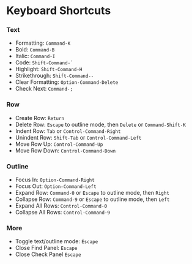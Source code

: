 # Keyboard Shortcuts

### Text

* Formatting: `Command-K`
* Bold: `Command-B`
* Italic: `Command-I`
* Code: `` Shift-Command-` ``
* Highlight: `Shift-Command-H`
* Strikethrough: `Shift-Command--`
* Clear Formatting: `Option-Command-Delete`
* Check Next: `Command-;`

### Row

* Create Row: `Return`
* Delete Row: `Escape` to outline mode, then `Delete` or `Command-Shift-K`
* Indent Row: `Tab` or `Control-Command-Right`
* Unindent Row: `Shift-Tab` or `Control-Command-Left`
* Move Row Up: `Control-Command-Up`
* Move Row Down: `Control-Command-Down`

### Outline

* Focus In: `Option-Command-Right`
* Focus Out: `Option-Command-Left`
* Expand Row: `Command-0` or `Escape` to outline mode, then `Right`
* Collapse Row: `Command-9` or `Escape` to outline mode, then `Left`
* Expand All Rows: `Control-Command-0`
* Collapse All Rows: `Control-Command-9`

### More

* Toggle text/outline mode: `Escape`
* Close Find Panel: `Escape`
* Close Check Panel `Escape`

